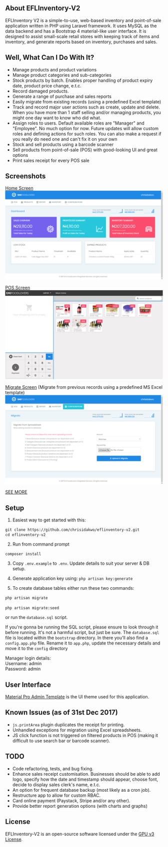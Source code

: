 ## About EFLInventory-V2
EFLInventory V2 is a simple-to-use, web-based inventory and point-of-sale application written in PHP using Laravel framework. It uses MySQL as the data backend and has a Bootstrap 4 material-like user interface. It is designed to assist small-scale retail stores with keeping track of items and inventory, and generate reports based on inventory, purchases and sales.

## Well, What Can I Do With It?
- Manage products and product variations
- Manage product categories and sub-categories
- Stock products by batch. Enables proper handling of product expiry date, product price change, e.t.c.
- Record damaged products.
- Generate a range of purchase and sales reports
- Easily migrate from existing records (using a predefined Excel template)
- Track and record major user actions such as create, update and delete. When you have more than 1 staff selling and/or managing products, you might one day want to know who did what.
- Assign roles to users. Default available roles are "Manager" and "Employee". No much option for now. Future updates will allow custom roles and defining actions for such roles. You can also make a request if you really do need one and can't fix it on your own
- Stock and sell products using a barcode scanner
- Sell products from point-of-sale (POS) with good-looking UI and great options
- Print sales receipt for every POS sale

## Screenshots
[Home Screen](screenshots/Home.png)
![](screenshots/Home.png?raw=true )

[POS Screen](screenshots/POS.png)
![](screenshots/POS.png?raw=true)

[Migrate Screen](screenshots/Migrate.png) (Migrate from previous records using a predefined MS Excel template)
![](screenshots/Migrate.png)

[SEE MORE](meta/readme.md)

## Setup
1. Easiest way to get started with this:
```shell
git clone https://github.com/chrisidakwo/eflinventory-v2.git
cd eflinventory-v2
```

2. Run from command prompt
```shell
composer install
```

3. Copy `.env.example` to `.env`. Update details to suit your server & DB setup.

4. Generate application key using: 
``
php artisan key:generate
``

5. To create database tables either run these two commands:
```shell
php artisan migrate

php artisan migrate:seed
```

or run the `database.sql` script.

If you're gonna be running the SQL script, please ensure to look through it before running. It's not a harmful script, but just be sure.
The `database.sql` file is located within the `bootstrap` directory. In there you'll also find a `config.app.php` file. Rename it to `app.php`, update the necessary details and move it to the `config` directory
<p>
Manager login details:
<br>Username: admin
<br>Password: admin 
</p>

## User Interface
[Material Pro Admin Template](https://themeforest.net/item/materialpro-bootstrap-4-admin-template/20203944) is the UI theme used for this application. 

## Known Issues (as of 31st Dec 2017)
- `js.printArea` plugin duplicates the receipt for printing.
- Unhandled exceptions for migration using Excel spreadsheets.
- JS click function is not triggered on filtered products in POS (making it difficult to use search bar or barcode scanner).

## TODO
- Code refactoring, tests, and bug fixing.
- Enhance sales receipt customisation. Businesses should be able to add logo, specify how the date and timestamp should appear, choose font, decide to display sales clerk's name, e.t.c.
- An option for frequent database backup (most likely as a cron job).
- Restructure app to allow for custom RBAC.
- Card online payment (Paystack, Stripe and/or any other).
- Provide better report generation options (with charts and graphs)

## License
EFLInventory-V2 is an open-source software licensed under the [GPU v3 License](https://www.google.com.ng/url?sa=t&rct=j&q=&esrc=s&source=web&cd=1&cad=rja&uact=8&ved=0ahUKEwin57Oi5szYAhULBcAKHS0RAQ8QFggnMAA&url=https%3A%2F%2Fwww.gnu.org%2Flicenses%2Fgpl-3.0.en.html).
